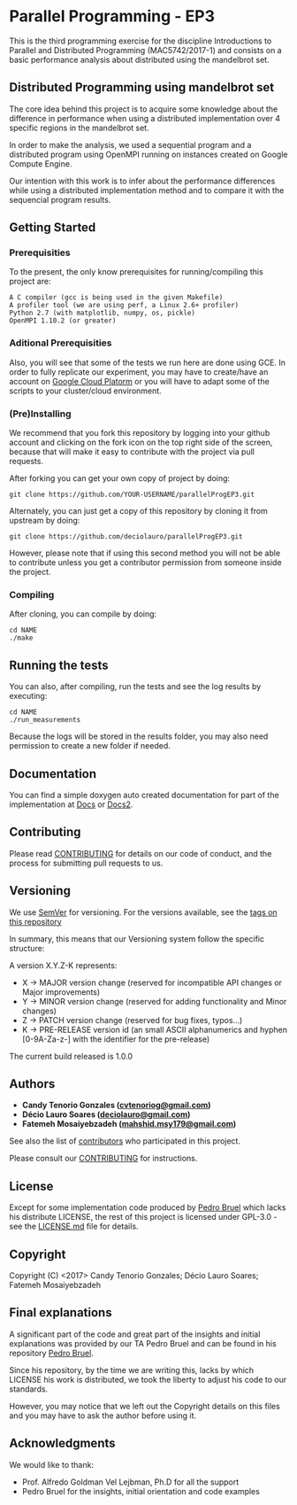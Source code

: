 # Parallel Programming - EP3

This is the third programming exercise for the discipline Introductions to
Parallel and Distributed Programming (MAC5742/2017-1) and consists on a basic
performance analysis about distributed using the mandelbrot set.

## Distributed Programming using mandelbrot set

The core idea behind this project is to acquire some knowledge about the
difference in performance when using a distributed implementation over 4
specific regions in the mandelbrot set.

In order to make the analysis, we used a sequential program and a distributed
program using OpenMPI running on instances created on Google Compute Engine.

Our intention with this work is to infer about the performance differences
while using a distributed implementation method and to compare it with the
sequencial program results.

## Getting Started

### Prerequisities

To the present, the only know prerequisites for running/compiling this project
are:

```
A C compiler (gcc is being used in the given Makefile)
A profiler tool (we are using perf, a Linux 2.6+ profiler)
Python 2.7 (with matplotlib, numpy, os, pickle)
OpenMPI 1.10.2 (or greater)
```

### Aditional Prerequisities

Also, you will see that some of the tests we run here are done using GCE.
In order to fully replicate our experiment, you may have to create/have an
account on [Google Cloud Platorm](https://console.cloud.google.com/) or you
will have to adapt some of the scripts to your cluster/cloud environment.


### (Pre)Installing

We recommend that you fork this repository by logging into your github account
and clicking on the fork icon on the top right side of the screen, because that
will make it easy to contribute with the project via pull requests.

After forking you can get your own copy of project by doing:

```
git clone https://github.com/YOUR-USERNAME/parallelProgEP3.git
```

Alternately, you can just get a copy of this repository by cloning it from
upstream by doing:

```
git clone https://github.com/deciolauro/parallelProgEP3.git
```

However, please note that if using this second method you will not be able to
contribute unless you get a contributor permission from someone inside the
project.


### Compiling

After cloning, you can compile  by doing:

```
cd NAME
./make
```

## Running the tests

You can also, after compiling, run the tests and see the log results by
executing:
```
cd NAME
./run_measurements
```

Because the logs will be stored in the results folder, you may also need
permission to create a new folder if needed.

## Documentation

You can find a simple doxygen auto created documentation for part of the
implementation at [Docs](http://htmlpreview.github.io/?https://github.com/deciolauro/parallelProgEP3/blob/master/src/html/index.html) or [Docs2](https://rawgit.com/deciolauro/parallelProgEP3/master/src/html/index.html).

## Contributing

Please read [CONTRIBUTING](CONTRIBUTING.md) for details on our code of conduct,
and the process for submitting pull requests to us.

## Versioning

We use [SemVer](http://semver.org/) for versioning. For the versions available,
see the [tags on this repository](https://github.com/deciolauro/parallelProgEP3/tags)

In summary, this means that our Versioning system follow the specific structure:

A version X.Y.Z-K represents:

* X -> MAJOR version change (reserved for incompatible API changes or Major improvements)
* Y -> MINOR version change (reserved for adding functionality and Minor changes)
* Z -> PATCH version change (reserved for bug fixes, typos...)
* K -> PRE-RELEASE version id (an small ASCII alphanumerics and hyphen
[0-9A-Za-z-] with the identifier for the pre-release)

The current build released is 1.0.0

## Authors

* **Candy Tenorio Gonzales (cvtenoriog@gmail.com)**
* **Décio Lauro Soares (deciolauro@gmail.com)**
* **Fatemeh Mosaiyebzadeh (mahshid.msy179@gmail.com)**

See also the list of [contributors](https://github.com/deciolauro/parallelProgEP3/graphs/contributors) who participated in this project.

Please consult our [CONTRIBUTING](CONTRIBUTING.md) for instructions. 

## License

Except for some implementation code produced by [Pedro Bruel](https://github.com/phrb/MAC5742-0219-EP3) which lacks his distribute LICENSE, the rest of this
project is licensed under GPL-3.0 - see the [LICENSE.md](LICENSE.md) file for
details. 

## Copyright

Copyright (C) <2017>  Candy Tenorio Gonzales; Décio Lauro Soares; Fatemeh Mosaiyebzadeh

## Final explanations

A significant part of the code and great part of the insights and initial
explanations was provided by our TA Pedro Bruel and can be found in his
repository [Pedro Bruel](https://github.com/phrb/MAC5742-0219-EP3).

Since his repository, by the time we are writing this, lacks by which LICENSE
his work is distributed, we took the liberty to adjust his code to our standards.

However, you may notice that we left out the Copyright details on this files and
you may have to ask the author before using it.

## Acknowledgments

We would like to thank:

* Prof. Alfredo Goldman Vel Lejbman, Ph.D for all the support
* Pedro Bruel for the insights, initial orientation and code examples
